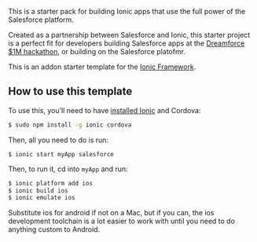 This is a starter pack for building Ionic apps that use the full power of the Salesforce platform.

Created as a partnership between Salesforce and Ionic, this starter project
is a perfect fit for developers building Salesforce apps at the [Dreamforce](http://www.salesforce.com/dreamforce/DF14/) [$1M hackathon](https://developer.salesforce.com/million-dollar-hackathon), or building on the Salesforce platofmr.

This is an addon starter template for the [Ionic Framework](http://ionicframework.com/).

## How to use this template

To use this, you'll need to have [installed Ionic](http://ionicframework.com/getting-started) and Cordova:

```bash
$ sudo npm install -g ionic cordova
```

Then, all you need to do is run:
```
$ ionic start myApp salesforce
```

Then, to run it, cd into `myApp` and run:

```bash
$ ionic platform add ios
$ ionic build ios
$ ionic emulate ios
```

Substitute ios for android if not on a Mac, but if you can, the ios development toolchain is a lot easier to work with until you need to do anything custom to Android.

